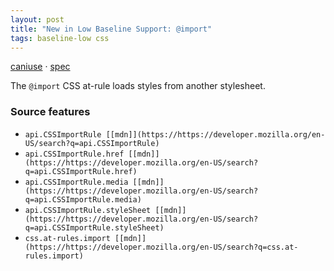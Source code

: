 ```yaml
---
layout: post
title: "New in Low Baseline Support: @import"
tags: baseline-low css
---
```


[caniuse](https://caniuse.com/?search=import) · [spec](https://drafts.csswg.org/css-cascade-5/#at-import)

The `@import` CSS at-rule loads styles from another stylesheet.

### Source features

- ``api.CSSImportRule [[mdn]](https://https://developer.mozilla.org/en-US/search?q=api.CSSImportRule)``
- ``api.CSSImportRule.href [[mdn]](https://https://developer.mozilla.org/en-US/search?q=api.CSSImportRule.href)``
- ``api.CSSImportRule.media [[mdn]](https://https://developer.mozilla.org/en-US/search?q=api.CSSImportRule.media)``
- ``api.CSSImportRule.styleSheet [[mdn]](https://https://developer.mozilla.org/en-US/search?q=api.CSSImportRule.styleSheet)``
- ``css.at-rules.import [[mdn]](https://https://developer.mozilla.org/en-US/search?q=css.at-rules.import)``
